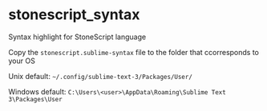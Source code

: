 # stonescript_syntax
Syntax highlight for StoneScript language

Copy the `stonescript.sublime-syntax` file to the folder that ccorresponds to your OS

Unix default:
`~/.config/sublime-text-3/Packages/User/`

Windows default:
`C:\Users\<user>\AppData\Roaming\Sublime Text 3\Packages\User`
